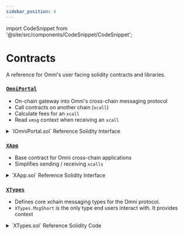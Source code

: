 ```yaml
---
sidebar_position: 4
---
```


import CodeSnippet from '@site/src/components/CodeSnippet/CodeSnippet';

# Contracts

A reference for Omni's user facing solidity contracts and libraries.

### [`OmniPortal`](https://github.com/omni-network/omni/blob/main/contracts/src/protocol/OmniPortal.sol)

- On-chain gateway into Omni's cross-chain messaging protocol
- Call contracts on another chain (`xcall`)
- Calculate fees for an `xcall`
- Read `xmsg` context when receiving an `xcall`

<details>
<summary>`IOmniPortal.sol` Reference Solidity Interface</summary>

<CodeSnippet repoUrl="https://github.com/omni-network/omni/blob/main/contracts/src/interfaces/IOmniPortal.sol" />
</details>

### [`XApp`](https://github.com/omni-network/omni/blob/main/contracts/src/pkg/XApp.sol)

- Base contract for Omni cross-chain applications
- Simplifies sending / receiving `xcalls`

<details>
<summary>`XApp.sol` Reference Solidity Interface</summary>

<CodeSnippet repoUrl="https://github.com/omni-network/omni/blob/main/contracts/src/pkg/XApp.sol" />
</details>

### [`XTypes`](https://github.com/omni-network/omni/blob/main/contracts/src/libraries/XTypes.sol)

- Defines core xchain messaging types for the Omni protocol.
- `XTypes.MsgShort` is the only type end users interact with. It provides context

<details>
<summary>`XTypes.sol` Reference Solidity Code</summary>

<CodeSnippet repoUrl="https://github.com/omni-network/omni/blob/main/contracts/src/libraries/XTypes.sol" />
</details>
